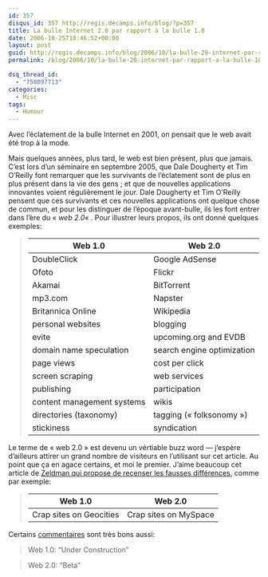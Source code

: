 ```yaml
---
id: 357
disqus_id: 357 http://regis.decamps.info/blog/?p=357
title: La bulle Internet 2.0 par rapport à la bulle 1.0
date: 2006-10-25T18:46:52+00:00
layout: post
guid: http://regis.decamps.info/blog/2006/10/la-bulle-20-internet-par-rapport-a-la-bulle-10/
permalink: /blog/2006/10/la-bulle-20-internet-par-rapport-a-la-bulle-10/

dsq_thread_id:
  - "758097713"
categories:
  - Misc
tags:
  - Humour
---
```

Avec l’éclatement de la bulle Internet en 2001, on pensait que le web avait été trop à la mode. 

Mais quelques années, plus tard, le web est bien présent, plus que jamais. C’est lors d’un séminaire en septembre 2005, que Dale Dougherty et Tim O’Reilly font remarquer que les survivants de l’éclatement sont de plus en plus présent dans la vie des gens ; et que de nouvelles applications innovantes voient régulièrement le jour. Dale Dougherty et Tim O’Reilly pensent que ces survivants et ces nouvelles applications ont quelque chose de commun, et pour les distinguer de l’époque avant-bulle, ils les font entrer dans l’ère du « _web 2.0_« . Pour illustrer leurs propos, ils ont donné quelques exemples:

> | Web 1.0                    | Web 2.0                    |
> | -------------------------- | -------------------------- |
> | DoubleClick                | Google AdSense             |
> | Ofoto                      | Flickr                     |
> | Akamai                     | BitTorrent                 |
> | mp3.com                    | Napster                    |
> | Britannica Online          | Wikipedia                  |
> | personal websites          | blogging                   |
> | evite                      | upcoming.org and EVDB      |
> | domain name speculation    | search engine optimization |
> | page views                 | cost per click             |
> | screen scraping            | web services               |
> | publishing                 | participation              |
> | content management systems | wikis                      |
> | directories (taxonomy)     | tagging (« folksonomy »)   |
> | stickiness                 | syndication                |

Le terme de « web 2.0 » est devenu un vértiable buzz word &#8212; j’espère d’ailleurs attirer un grand nombre de visiteurs en l’utilisant sur cet article. Au point que ça en agace certains, et moi le premier. J’aime beaucoup cet article de [Zeldman qui propose de recenser les fausses différences](http://www.zeldman.com/2006/10/17/web-20-thinking-game/), comme par exemple:

> | Web 1.0                 | Web 2.0               |
> | ----------------------- | --------------------- |
> | Crap sites on Geocities | Crap sites on MySpace |

Certains [commentaires](http://www.zeldman.com/2006/10/17/web-20-thinking-game/#comment-3938) sont très bons aussi:

> Web 1.0: “Under Construction”
  
> Web 2.0: “Beta”
